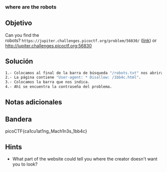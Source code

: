 ### where are the robots
## Objetivo

Can you find the robots? `https://jupiter.challenges.picoctf.org/problem/56830/` ([link](https://jupiter.challenges.picoctf.org/problem/56830/)) or http://jupiter.challenges.picoctf.org:56830
## Solución
```bash
1.- Colocamos al final de la barra de búsqueda "/robots.txt" nos abrirá una página oculta. 
2.- La página contiene "User-agent: * Disallow: /1bb4c.html". 
3.- Colocamos la barra que nos indica. 
4.- Ahí se encuentra la contraseña del problema.
```
## Notas adicionales

## Bandera

picoCTF{ca1cu1at1ng_Mach1n3s_1bb4c}
## Hints

- What part of the website could tell you where the creator doesn't want you to look?